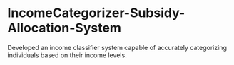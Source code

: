 # IncomeCategorizer-Subsidy-Allocation-System
Developed an income classifier system capable of accurately categorizing individuals based on their income levels.
